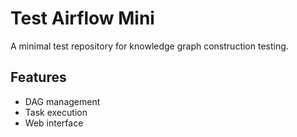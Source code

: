 # Test Airflow Mini

A minimal test repository for knowledge graph construction testing.

## Features
- DAG management
- Task execution
- Web interface
